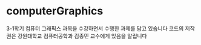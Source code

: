 # computerGraphics
3-1학기 컴퓨터 그래픽스 과목을 수강하면서 수행한 과제를 담고 있습니다
코드의 저작권은 강원대학교 컴퓨터공학과 김종민 교수에게 있음을 알립니다
